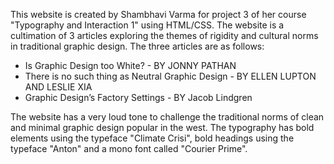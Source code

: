 This website is created by Shambhavi Varma for project 3 of her course "Typography and Interaction 1" using HTML/CSS.
The website is a cultimation of 3 articles exploring the themes of rigidity and cultural norms in traditional graphic design.
The three articles are as follows:
- Is Graphic Design too White? - BY JONNY PATHAN
- There is no such thing as Neutral Graphic Design - BY ELLEN LUPTON AND LESLIE XIA
- Graphic Design’s Factory Settings - BY Jacob Lindgren

The website has a very loud tone to challenge the traditional norms of clean and minimal graphic design popular in the west.
The typography has bold elements using the typeface "Climate Crisi", bold headings using the typeface "Anton" and a mono font called "Courier Prime".
